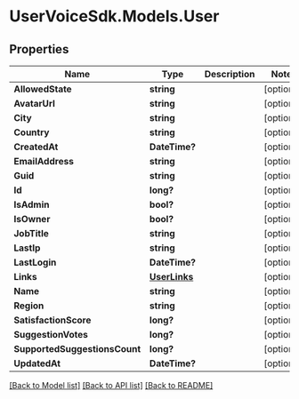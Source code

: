 # UserVoiceSdk.Models.User
## Properties

Name | Type | Description | Notes
------------ | ------------- | ------------- | -------------
**AllowedState** | **string** |  | [optional] 
**AvatarUrl** | **string** |  | [optional] 
**City** | **string** |  | [optional] 
**Country** | **string** |  | [optional] 
**CreatedAt** | **DateTime?** |  | [optional] 
**EmailAddress** | **string** |  | [optional] 
**Guid** | **string** |  | [optional] 
**Id** | **long?** |  | [optional] 
**IsAdmin** | **bool?** |  | [optional] 
**IsOwner** | **bool?** |  | [optional] 
**JobTitle** | **string** |  | [optional] 
**LastIp** | **string** |  | [optional] 
**LastLogin** | **DateTime?** |  | [optional] 
**Links** | [**UserLinks**](UserLinks.md) |  | [optional] 
**Name** | **string** |  | [optional] 
**Region** | **string** |  | [optional] 
**SatisfactionScore** | **long?** |  | [optional] 
**SuggestionVotes** | **long?** |  | [optional] 
**SupportedSuggestionsCount** | **long?** |  | [optional] 
**UpdatedAt** | **DateTime?** |  | [optional] 

[[Back to Model list]](../README.md#documentation-for-models) [[Back to API list]](../README.md#documentation-for-api-endpoints) [[Back to README]](../README.md)

